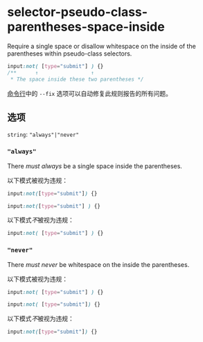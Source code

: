 # selector-pseudo-class-parentheses-space-inside

Require a single space or disallow whitespace on the inside of the parentheses within pseudo-class selectors.

```css
input:not( [type="submit"] ) {}
/**      ↑                 ↑
 * The space inside these two parentheses */
```

[命令行](../../../docs/user-guide/cli.md#自动修复错误)中的 `--fix` 选项可以自动修复此规则报告的所有问题。

## 选项

`string`: `"always"|"never"`

### `"always"`

There *must always* be a single space inside the parentheses.

以下模式被视为违规：

```css
input:not([type="submit"]) {}
```

```css
input:not([type="submit"] ) {}
```

以下模式*不*被视为违规：

```css
input:not( [type="submit"] ) {}
```

### `"never"`

There *must never* be whitespace on the inside the parentheses.

以下模式被视为违规：

```css
input:not( [type="submit"] ) {}
```

```css
input:not( [type="submit"]) {}
```

以下模式*不*被视为违规：

```css
input:not([type="submit"]) {}
```

